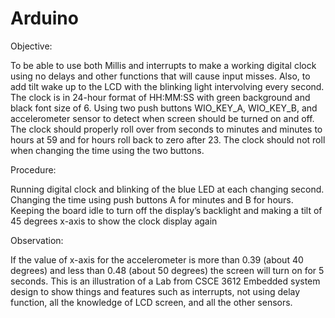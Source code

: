 # Arduino

Objective:

To be able to use both Millis and interrupts to make a working digital clock using no delays and other functions that will cause input misses. Also, to add tilt wake up to the LCD with the blinking light intervolving every second. The clock is in 24-hour format of HH:MM:SS with green background and black font size of 6. Using two push buttons WIO_KEY_A, WIO_KEY_B, and accelerometer sensor to detect when screen should be turned on and off. The clock should properly roll over from seconds to minutes  and minutes to hours at 59 and for hours roll back to zero after 23. The clock should not roll when changing the time using the two buttons.

Procedure:

Running digital clock and blinking of the blue LED at each changing second.
Changing the time using push buttons A for minutes and B for hours.
Keeping the board idle to turn off the display’s backlight and making a tilt of 45 degrees x-axis to show the clock display again

Observation:

If the value of x-axis for the accelerometer is more than 0.39 (about 40 degrees) and less than 0.48 (about 50 degrees) the screen will turn on for 5 seconds.
This is an illustration of a Lab from CSCE 3612 Embedded system design to show things and features such as interrupts, not using delay function,
all the knowledge of LCD screen, and all the other sensors.
